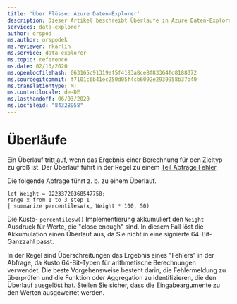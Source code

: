 ```yaml
---
title: 'Über Flüsse: Azure Daten-Explorer'
description: Dieser Artikel beschreibt Überläufe in Azure Daten-Explorer.
services: data-explorer
author: orspod
ms.author: orspodek
ms.reviewer: rkarlin
ms.service: data-explorer
ms.topic: reference
ms.date: 02/13/2020
ms.openlocfilehash: 063165c91319ef5f4183a8ce8f83364fd8188072
ms.sourcegitcommit: f7101c6b41ec250d05f4cb6092e2939958b37b40
ms.translationtype: MT
ms.contentlocale: de-DE
ms.lasthandoff: 06/03/2020
ms.locfileid: "84328958"
---
```

# <a name="overflows"></a>Überläufe

Ein Überlauf tritt auf, wenn das Ergebnis einer Berechnung für den Zieltyp zu groß ist.
Der Überlauf führt in der Regel zu einem [Teil Abfrage Fehler](partialqueryfailures.md).

Die folgende Abfrage führt z. b. zu einem Überlauf.

```kusto
let Weight = 92233720368547758;
range x from 1 to 3 step 1
| summarize percentilesw(x, Weight * 100, 50)
```

Die Kusto- `percentilesw()` Implementierung akkumuliert den `Weight` Ausdruck für Werte, die "close enough" sind.
In diesem Fall löst die Akkumulation einen Überlauf aus, da Sie nicht in eine signierte 64-Bit-Ganzzahl passt.

In der Regel sind Überschreitungen das Ergebnis eines "Fehlers" in der Abfrage, da Kusto 64-Bit-Typen für arithmetische Berechnungen verwendet.
Die beste Vorgehensweise besteht darin, die Fehlermeldung zu überprüfen und die Funktion oder Aggregation zu identifizieren, die den Überlauf ausgelöst hat. Stellen Sie sicher, dass die Eingabeargumente zu den Werten ausgewertet werden.
